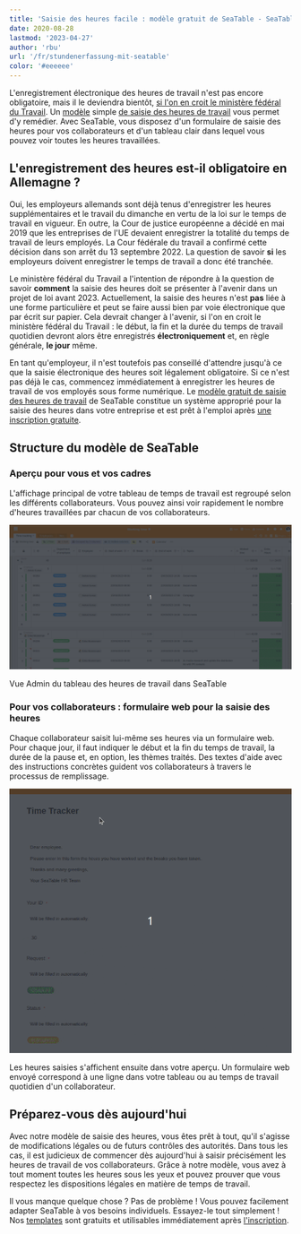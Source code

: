 ```yaml
---
title: 'Saisie des heures facile : modèle gratuit de SeaTable - SeaTable'
date: 2020-08-28
lastmod: '2023-04-27'
author: 'rbu'
url: '/fr/stundenerfassung-mit-seatable'
color: '#eeeeee'
---
```


L'enregistrement électronique des heures de travail n'est pas encore obligatoire, mais il le deviendra bientôt, [si l'on en croit le ministère fédéral du Travail](https://www.tagesschau.de/wirtschaft/unternehmen/arbeitszeit-erfassung-heil-101.html). Un [modèle](https://seatable.io/fr/arbeitszeiterfassung/) simple [de saisie des heures de travail](https://seatable.io/fr/arbeitszeiterfassung/) vous permet d'y remédier. Avec SeaTable, vous disposez d'un formulaire de saisie des heures pour vos collaborateurs et d'un tableau clair dans lequel vous pouvez voir toutes les heures travaillées.

## L'enregistrement des heures est-il obligatoire en Allemagne ?

Oui, les employeurs allemands sont déjà tenus d'enregistrer les heures supplémentaires et le travail du dimanche en vertu de la loi sur le temps de travail en vigueur. En outre, la Cour de justice européenne a décidé en mai 2019 que les entreprises de l'UE devaient enregistrer la totalité du temps de travail de leurs employés. La Cour fédérale du travail a confirmé cette décision dans son arrêt du 13 septembre 2022. La question de savoir **si** les employeurs doivent enregistrer le temps de travail a donc été tranchée.

Le ministère fédéral du Travail a l'intention de répondre à la question de savoir **comment** la saisie des heures doit se présenter à l'avenir dans un projet de loi avant 2023. Actuellement, la saisie des heures n'est **pas** liée à une forme particulière et peut se faire aussi bien par voie électronique que par écrit sur papier. Cela devrait changer à l'avenir, si l'on en croit le ministère fédéral du Travail : le début, la fin et la durée du temps de travail quotidien devront alors être enregistrés **électroniquement** et, en règle générale, **le jour** même.

En tant qu'employeur, il n'est toutefois pas conseillé d'attendre jusqu'à ce que la saisie électronique des heures soit légalement obligatoire. Si ce n'est pas déjà le cas, commencez immédiatement à enregistrer les heures de travail de vos employés sous forme numérique. Le [modèle gratuit de saisie des heures de travail](https://seatable.io/fr/modele/fyp0x2y-s-ut3m-wcbpzbq/) de SeaTable constitue un système approprié pour la saisie des heures dans votre entreprise et est prêt à l'emploi après [une inscription gratuite](https://seatable.io/fr/enregistrement/).

## Structure du modèle de SeaTable

### Aperçu pour vous et vos cadres

L'affichage principal de votre tableau de temps de travail est regroupé selon les différents collaborateurs. Vous pouvez ainsi voir rapidement le nombre d'heures travaillées par chacun de vos collaborateurs.

![Vue Admin pour la saisie du temps de travail](images/Working-Time-Admin-View.gif)

Vue Admin du tableau des heures de travail dans SeaTable

### Pour vos collaborateurs : formulaire web pour la saisie des heures

Chaque collaborateur saisit lui-même ses heures via un formulaire web. Pour chaque jour, il faut indiquer le début et la fin du temps de travail, la durée de la pause et, en option, les thèmes traités. Des textes d'aide avec des instructions concrètes guident vos collaborateurs à travers le processus de remplissage.

![Saisie du temps de travail par formulaire web dans l'application pour les employés](images/Arbeitszeiterfassung.gif)

Les heures saisies s'affichent ensuite dans votre aperçu. Un formulaire web envoyé correspond à une ligne dans votre tableau ou au temps de travail quotidien d'un collaborateur.

## Préparez-vous dès aujourd'hui

Avec notre modèle de saisie des heures, vous êtes prêt à tout, qu'il s'agisse de modifications légales ou de futurs contrôles des autorités. Dans tous les cas, il est judicieux de commencer dès aujourd'hui à saisir précisément les heures de travail de vos collaborateurs. Grâce à notre modèle, vous avez à tout moment toutes les heures sous les yeux et pouvez prouver que vous respectez les dispositions légales en matière de temps de travail.

Il vous manque quelque chose ? Pas de problème ! Vous pouvez facilement adapter SeaTable à vos besoins individuels. Essayez-le tout simplement ! Nos [templates](https://seatable.io/fr/modeles/) sont gratuits et utilisables immédiatement après [l'inscription](https://seatable.io/fr/enregistrement/).
